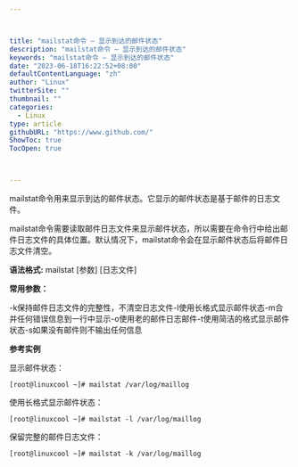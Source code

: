 ```yaml
---



title: "mailstat命令 – 显示到达的邮件状态"
description: "mailstat命令 – 显示到达的邮件状态"
keywords: "mailstat命令 – 显示到达的邮件状态"
date: "2023-06-18T16:22:52+08:00"
defaultContentLanguage: "zh"
author: "Linux"
twitterSite: ""
thumbnail: ""
categories:
  - Linux
type: article
githubURL: "https://www.github.com/"
ShowToc: true
TocOpen: true



---
```


mailstat命令用来显示到达的邮件状态。它显示的邮件状态是基于邮件的日志文件。

mailstat命令需要读取邮件日志文件来显示邮件状态，所以需要在命令行中给出邮件日志文件的具体位置。默认情况下，mailstat命令会在显示邮件状态后将邮件日志文件清空。

**语法格式:** mailstat [参数] [日志文件]

**常用参数：**

-k保持邮件日志文件的完整性，不清空日志文件-l使用长格式显示邮件状态-m合并任何错误信息到一行中显示-o使用老的邮件日志邮件-t使用简洁的格式显示邮件状态-s如果没有邮件则不输出任何信息

**参考实例**

显示邮件状态：

```
[root@linuxcool ~]# mailstat /var/log/maillog
```

使用长格式显示邮件状态：

```
[root@linuxcool ~]# mailstat -l /var/log/maillog
```

保留完整的邮件日志文件：

```
[root@linuxcool ~]# mailstat -k /var/log/maillog
```